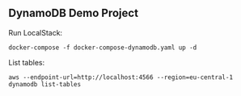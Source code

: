 DynamoDB Demo Project
-----

Run LocalStack:
```
docker-compose -f docker-compose-dynamodb.yaml up -d
```

List tables:
```
aws --endpoint-url=http://localhost:4566 --region=eu-central-1 dynamodb list-tables
```